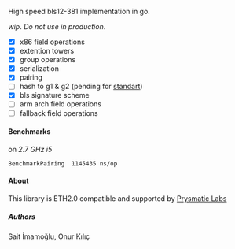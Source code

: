 High speed bls12-381 implementation in go.

_wip_. _Do not use in production_.

- [x] x86 field operations
- [x] extention towers
- [x] group operations
- [x] serialization
- [x] pairing
- [ ] hash to g1 & g2 (pending for [standart](https://github.com/cfrg/draft-irtf-cfrg-bls-signature))
- [x] bls signature scheme
- [ ] arm arch field operations
- [ ] fallback field operations

#### Benchmarks

on _2.7 GHz i5_

```
BenchmarkPairing  1145435 ns/op
```

#### About

This library is ETH2.0 compatible and supported by [Prysmatic Labs](https://prysmaticlabs.com)

##### Authors

Sait İmamoğlu, Onur Kılıç
